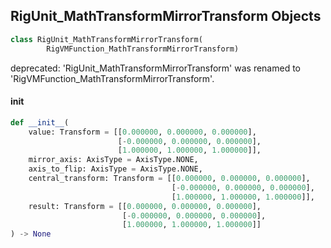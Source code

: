## RigUnit_MathTransformMirrorTransform Objects

```python
class RigUnit_MathTransformMirrorTransform(
        RigVMFunction_MathTransformMirrorTransform)
```

deprecated: 'RigUnit_MathTransformMirrorTransform' was renamed to 'RigVMFunction_MathTransformMirrorTransform'.

<a id="unreal.RigUnit_MathTransformMirrorTransform.__init__"></a>

#### __init__

```python
def __init__(
    value: Transform = [[0.000000, 0.000000, 0.000000],
                        [-0.000000, 0.000000, 0.000000],
                        [1.000000, 1.000000, 1.000000]],
    mirror_axis: AxisType = AxisType.NONE,
    axis_to_flip: AxisType = AxisType.NONE,
    central_transform: Transform = [[0.000000, 0.000000, 0.000000],
                                    [-0.000000, 0.000000, 0.000000],
                                    [1.000000, 1.000000, 1.000000]],
    result: Transform = [[0.000000, 0.000000, 0.000000],
                         [-0.000000, 0.000000, 0.000000],
                         [1.000000, 1.000000, 1.000000]]
) -> None
```

<a id="unreal.RigVMFunction_MathVectorBase"></a>